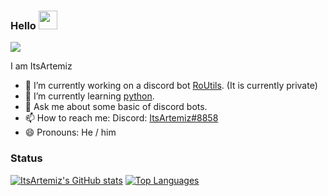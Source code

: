 ### Hello <img src="https://raw.githubusercontent.com/MartinHeinz/MartinHeinz/master/wave.gif" width="30px">

![](https://komarev.com/ghpvc/?username=ItsArtemiz)

I am ItsArtemiz

- 🔭 I’m currently working on a discord bot [RoUtils](https://github.com/ItsArtemiz/RoUtils). (It is currently private)
- 🌱 I’m currently learning [python](https://www.python.org/).
- 💬 Ask me about some basic of discord bots.
- 📫 How to reach me: Discord: [ItsArtemiz#8858](https://discord.com/users/449897807936225290)
- 😄 Pronouns: He / him

### Status
[![ItsArtemiz's GitHub stats](https://github-readme-stats.vercel.app/api?username=ItsArtemiz&count_private=true&theme=algolia)](https://github-readme-stats.vercel.app/api?username=ItsArtemiz&count_private=true&theme=algolia)
[![Top Languages](https://github-readme-stats.vercel.app/api/top-langs/?username=ItsArtemiz&theme=algolia)](https://github-readme-stats.vercel.app/api/top-langs/?username=ItsArtemiz&theme=algolia)
